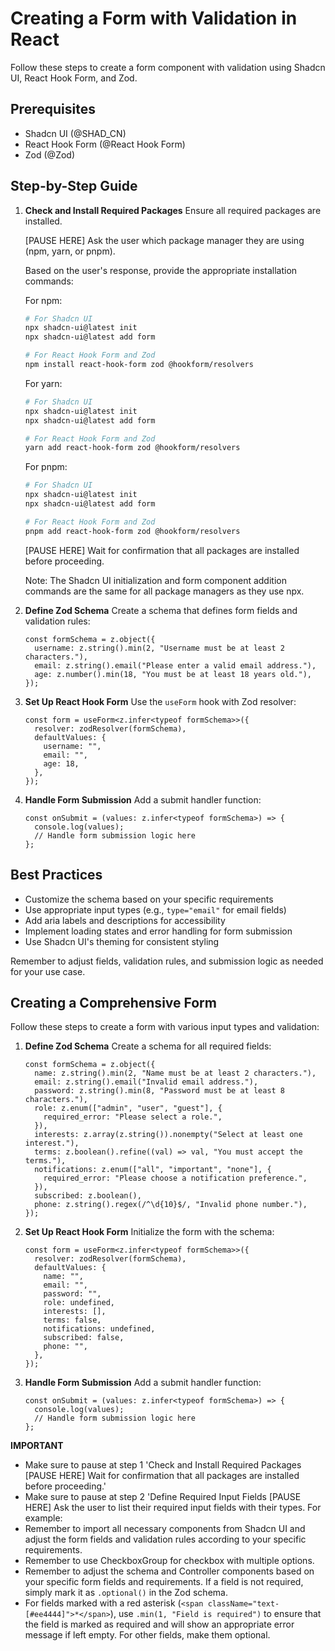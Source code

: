 # Creating a Form with Validation in React

Follow these steps to create a form component with validation using Shadcn UI, React Hook Form, and Zod.

## Prerequisites

- Shadcn UI (@SHAD_CN)
- React Hook Form (@React Hook Form)
- Zod (@Zod)

## Step-by-Step Guide

1. **Check and Install Required Packages**
   Ensure all required packages are installed.

   [PAUSE HERE] Ask the user which package manager they are using (npm, yarn, or pnpm).

   Based on the user's response, provide the appropriate installation commands:

   For npm:

   ```bash
   # For Shadcn UI
   npx shadcn-ui@latest init
   npx shadcn-ui@latest add form

   # For React Hook Form and Zod
   npm install react-hook-form zod @hookform/resolvers
   ```

   For yarn:

   ```bash
   # For Shadcn UI
   npx shadcn-ui@latest init
   npx shadcn-ui@latest add form

   # For React Hook Form and Zod
   yarn add react-hook-form zod @hookform/resolvers
   ```

   For pnpm:

   ```bash
   # For Shadcn UI
   npx shadcn-ui@latest init
   npx shadcn-ui@latest add form

   # For React Hook Form and Zod
   pnpm add react-hook-form zod @hookform/resolvers
   ```

   [PAUSE HERE] Wait for confirmation that all packages are installed before proceeding.

   Note: The Shadcn UI initialization and form component addition commands are the same for all package managers as they use npx.

2. **Define Zod Schema**
   Create a schema that defines form fields and validation rules:

   ```tsx
   const formSchema = z.object({
     username: z.string().min(2, "Username must be at least 2 characters."),
     email: z.string().email("Please enter a valid email address."),
     age: z.number().min(18, "You must be at least 18 years old."),
   });
   ```

3. **Set Up React Hook Form**
   Use the `useForm` hook with Zod resolver:

   ```tsx
   const form = useForm<z.infer<typeof formSchema>>({
     resolver: zodResolver(formSchema),
     defaultValues: {
       username: "",
       email: "",
       age: 18,
     },
   });
   ```

4. **Handle Form Submission**
   Add a submit handler function:

   ```tsx
   const onSubmit = (values: z.infer<typeof formSchema>) => {
     console.log(values);
     // Handle form submission logic here
   };
   ```

## Best Practices

- Customize the schema based on your specific requirements
- Use appropriate input types (e.g., `type="email"` for email fields)
- Add aria labels and descriptions for accessibility
- Implement loading states and error handling for form submission
- Use Shadcn UI's theming for consistent styling

Remember to adjust fields, validation rules, and submission logic as needed for your use case.

## Creating a Comprehensive Form

Follow these steps to create a form with various input types and validation:

1. **Define Zod Schema**
   Create a schema for all required fields:

   ```tsx
   const formSchema = z.object({
     name: z.string().min(2, "Name must be at least 2 characters."),
     email: z.string().email("Invalid email address."),
     password: z.string().min(8, "Password must be at least 8 characters."),
     role: z.enum(["admin", "user", "guest"], {
       required_error: "Please select a role.",
     }),
     interests: z.array(z.string()).nonempty("Select at least one interest."),
     terms: z.boolean().refine((val) => val, "You must accept the terms."),
     notifications: z.enum(["all", "important", "none"], {
       required_error: "Please choose a notification preference.",
     }),
     subscribed: z.boolean(),
     phone: z.string().regex(/^\d{10}$/, "Invalid phone number."),
   });
   ```

2. **Set Up React Hook Form**
   Initialize the form with the schema:

   ```tsx
   const form = useForm<z.infer<typeof formSchema>>({
     resolver: zodResolver(formSchema),
     defaultValues: {
       name: "",
       email: "",
       password: "",
       role: undefined,
       interests: [],
       terms: false,
       notifications: undefined,
       subscribed: false,
       phone: "",
     },
   });
   ```

3. **Handle Form Submission**
   Add a submit handler function:

   ```tsx
   const onSubmit = (values: z.infer<typeof formSchema>) => {
     console.log(values);
     // Handle form submission logic here
   };
   ```

**IMPORTANT**

- Make sure to pause at step 1 'Check and Install Required Packages [PAUSE HERE] Wait for confirmation that all packages are installed before proceeding.'
- Make sure to pause at step 2 'Define Required Input Fields [PAUSE HERE] Ask the user to list their required input fields with their types. For example:
- Remember to import all necessary components from Shadcn UI and adjust the form fields and validation rules according to your specific requirements.
- Remember to use CheckboxGroup for checkbox with multiple options.
- Remember to adjust the schema and Controller components based on your specific form fields and requirements. If a field is not required, simply mark it as `.optional()` in the Zod schema.
- For fields marked with a red asterisk (`<span className="text-[#ee4444]">*</span>`), use `.min(1, "Field is required")` to ensure that the field is marked as required and will show an appropriate error message if left empty. For other fields, make them optional.
